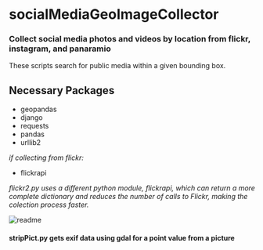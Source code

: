 # socialMediaGeoImageCollector

### Collect social media photos and videos by location from flickr, instagram, and panaramio

These scripts search for public media within a given bounding box.

## Necessary Packages
* geopandas
* django
* requests
* pandas
* urllib2

_if collecting from flickr:_
* flickrapi

_flickr2.py uses a different python module, flickrapi, which can return a more complete dictionary and reduces the number of calls to Flickr, making the colection process faster._

![readme](https://cloud.githubusercontent.com/assets/7052993/24336890/1c29c2c0-124b-11e7-8d8a-41930e335320.png)

#### stripPict.py gets exif data using gdal for a point value from a picture
